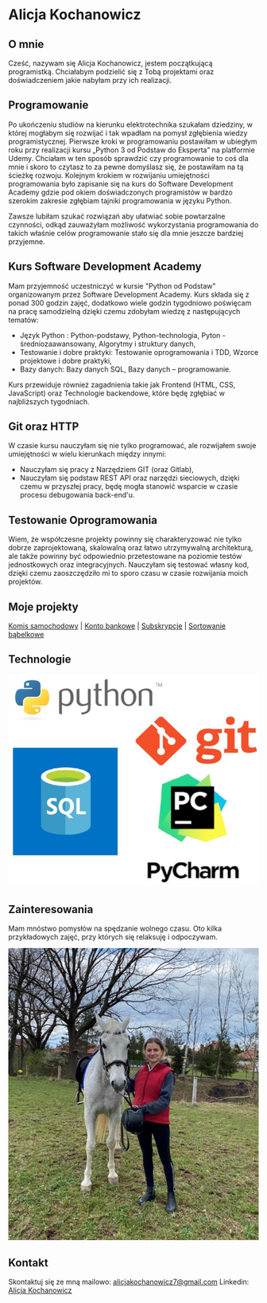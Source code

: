 # Alicja Kochanowicz
## O mnie
Cześć, nazywam się Alicja Kochanowicz, jestem początkującą programistką. Chciałabym podzielić się z
Tobą projektami oraz doświadczeniem jakie nabyłam przy ich realizacji.



## Programowanie
Po ukończeniu studiów na kierunku elektrotechnika szukałam dziedziny, w której mogłabym się rozwijać i tak wpadłam na pomysł zgłębienia wiedzy programistycznej. Pierwsze kroki w programowaniu postawiłam w ubiegłym roku przy realizacji kursu „Python 3 od Podstaw do Eksperta” na platformie Udemy. Chciałam w ten sposób sprawdzić czy programowanie to coś dla mnie i skoro to czytasz to za pewne domyślasz się, że postawiłam na tą ścieżkę rozwoju. Kolejnym krokiem w rozwijaniu umiejętności programowania było zapisanie się na kurs do Software Development Academy gdzie pod okiem doświadczonych programistów w bardzo szerokim zakresie zgłębiam tajniki programowania w języku Python. 

Zawsze lubiłam szukać rozwiązań aby ułatwiać sobie powtarzalne czynności, odkąd zauważyłam możliwość wykorzystania programowania do takich właśnie celów programowanie stało się dla mnie jeszcze bardziej przyjemne. 

## Kurs Software Development Academy
Mam przyjemność uczestniczyć w kursie "Python od Podstaw" organizowanym przez Software Development Academy. Kurs składa się z ponad 300 godzin zajęć, dodatkowo wiele godzin tygodniowo poświęcam na pracę samodzielną dzięki czemu zdobyłam wiedzę z następujących tematów: 
* Język Python : Python-podstawy, Python-technologia, Pyton - średniozaawansowany, Algorytmy i struktury danych,
* Testowanie i dobre praktyki: Testowanie oprogramowania i TDD, Wzorce projektowe i dobre praktyki,
* Bazy danych: Bazy danych SQL, Bazy danych – programowanie.

Kurs przewiduje również zagadnienia takie jak Frontend (HTML, CSS, JavaScript) oraz Technologie backendowe, które będę zgłębiać w najbliższych tygodniach.

## Git oraz HTTP
W czasie kursu nauczyłam się nie tylko programować, ale rozwijałem swoje umiejętności w wielu kierunkach między innymi:
* Nauczyłam się pracy z Narzędziem GIT (oraz Gitlab),
* Nauczyłam się podstaw REST API oraz narzędzi sieciowych, dzięki czemu w przyszłej pracy, będę mogła stanowić wsparcie w czasie procesu debugowania back-end'u.

## Testowanie Oprogramowania
Wiem, że współczesne projekty powinny się charakteryzować nie tylko dobrze zaprojektowaną, skalowalną oraz łatwo utrzymywalną architekturą, ale także powinny być odpowiednio przetestowane na poziomie testów jednostkowych oraz integracyjnych. Nauczyłam się testować własny kod, dzięki czemu zaoszczędziło mi to sporo czasu w czasie rozwijania moich projektów.

## Moje projekty
[Komis samochodowy](carDealer.py) | 
[Konto bankowe](bankAccount.py) | 
[Subskrypcje](subscriptions.py) | 
[Sortowanie bąbelkowe](bubbleSort.py)

## Technologie

<center>

![profile](pomocnicze/technologie.JPG)

</center>
  
## Zainteresowania
Mam mnóstwo pomysłów na spędzanie wolnego czasu. Oto kilka przykładowych zajęć, przy których się relaksuję i odpoczywam.
 

<center>

![profile](pomocnicze/hobby.jpg)

</center>
 
## Kontakt
  
Skontaktuj się ze mną mailowo: alicjakochanowicz7@gmail.com
Linkedin: [Alicja Kochanowicz](http://www.linkedin.com/in/alicja-kochanowicz-057981202)
 
